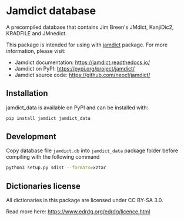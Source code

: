 # Jamdict database

A precompiled database that contains Jim Breen's JMdict, KanjiDic2, KRADFILE and JMnedict.

This package is intended for using with [jamdict](https://pypi.org/project/jamdict/) package.
For more information, please visit:

- Jamdict documentation: https://jamdict.readthedocs.io/
- Jamdict on PyPI: https://pypi.org/project/jamdict/
- Jamdict source code: https://github.com/neocl/jamdict/

## Installation

jamdict_data is available on PyPI and can be installed with:

```bash
pip install jamdict jamdict_data
```

## Development

Copy database file `jamdict.db` into `jamdict_data` package folder before compiling with the following command

```bash
python3 setup.py sdist --formats=xztar
```

## Dictionaries license

All dictionaries in this package are licensed under CC BY-SA 3.0.

Read more here: https://www.edrdg.org/edrdg/licence.html
